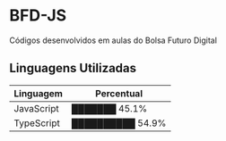 # BFD-JS
Códigos desenvolvidos em aulas do Bolsa Futuro Digital


 ## Linguagens Utilizadas

| Linguagem   | Percentual |
|-------------|------------|
| JavaScript  | ███████ 45.1% |
| TypeScript  | ██████████ 54.9% |
